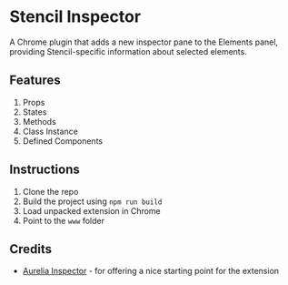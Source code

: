 # Stencil Inspector

A Chrome plugin that adds a new inspector pane to the Elements panel, providing Stencil-specific information about selected elements.

## Features
1. Props
2. States
3. Methods
4. Class Instance
5. Defined Components

## Instructions
1. Clone the repo
2. Build the project using `npm run build`
2. Load unpacked extension in Chrome
3. Point to the `www` folder

## Credits

* [Aurelia Inspector](https://github.com/aurelia/inspector) - for offering a nice starting point for the extension

